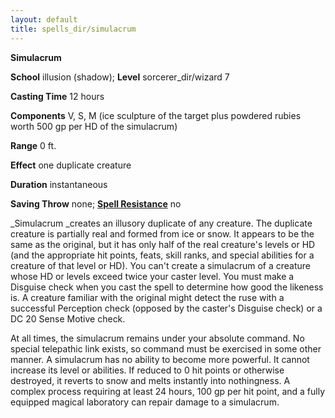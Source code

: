 ```yaml
---
layout: default
title: spells_dir/simulacrum
---
```

 **Simulacrum**

**School** illusion (shadow); **Level** sorcerer_dir/wizard 7

**Casting Time** 12 hours

**Components** V, S, M (ice sculpture of the target plus powdered rubies worth 500 gp per HD of the simulacrum)

**Range** 0 ft.

**Effect** one duplicate creature

**Duration** instantaneous

**Saving Throw** none; **[Spell Resistance](../glossary#_spell-resistance)** no

_Simulacrum _creates an illusory duplicate of any creature. The duplicate creature is partially real and formed from ice or snow. It appears to be the same as the original, but it has only half of the real creature's levels or HD (and the appropriate hit points, feats, skill ranks, and special abilities for a creature of that level or HD). You can't create a simulacrum of a creature whose HD or levels exceed twice your caster level. You must make a Disguise check when you cast the spell to determine how good the likeness is. A creature familiar with the original might detect the ruse with a successful Perception check (opposed by the caster's Disguise check) or a DC 20 Sense Motive check.

At all times, the simulacrum remains under your absolute command. No special telepathic link exists, so command must be exercised in some other manner. A simulacrum has no ability to become more powerful. It cannot increase its level or abilities. If reduced to 0 hit points or otherwise destroyed, it reverts to snow and melts instantly into nothingness. A complex process requiring at least 24 hours, 100 gp per hit point, and a fully equipped magical laboratory can repair damage to a simulacrum.

